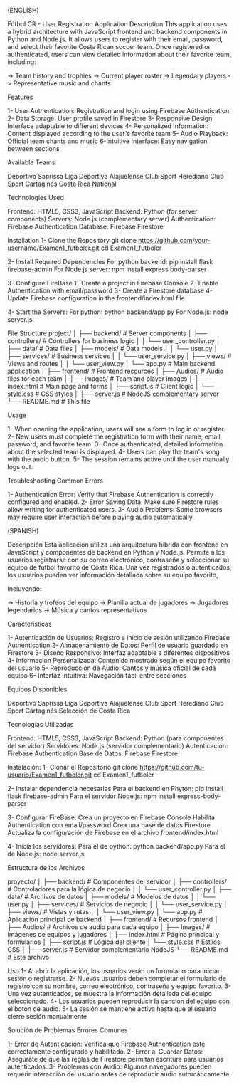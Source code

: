 (ENGLISH)

Fútbol CR - User Registration Application
Description
This application uses a hybrid architecture with JavaScript frontend and backend components in Python and Node.js. It allows users to register with their email, password, and select their favorite Costa Rican soccer team. Once registered or authenticated, users can view detailed information about their favorite team, including:

-> Team history and trophies
-> Current player roster
-> Legendary players
-> Representative music and chants

Features

1- User Authentication: Registration and login using Firebase Authentication
2- Data Storage: User profile saved in Firestore
3- Responsive Design: Interface adaptable to different devices
4- Personalized Information: Content displayed according to the user's favorite team
5- Audio Playback: Official team chants and music
6-Intuitive Interface: Easy navigation between sections

Available Teams

Deportivo Saprissa
Liga Deportiva Alajuelense
Club Sport Herediano
Club Sport Cartaginés
Costa Rica National 

Technologies Used

Frontend: HTML5, CSS3, JavaScript
Backend: Python (for server components)
Servers: Node.js (complementary server)
Authentication: Firebase Authentication
Database: Firebase Firestore

Installation
1- Clone the Repository
git clone https://github.com/your-username/Examen1_futbolcr.git
cd Examen1_futbolcr

2- Install Required Dependencies
For python backend: pip install flask firebase-admin
For Node.js server: npm install express body-parser

3- Configure FireBase
1- Create a project in Firebase Console
2- Enable Authentication with email/password
3- Create a Firestore database
4- Update Firebase configuration in the frontend/index.html file

4- Start the Servers:
For python:  python backend/app.py
For Node.js: node server.js


File Structure
project/
│
├── backend/                # Server components
│   ├── controllers/        # Controllers for business logic
│   │   └── user_controller.py
│   ├── data/               # Data files
│   ├── models/             # Data models
│   │   └── user.py
│   ├── services/           # Business services
│   │   └── user_service.py
│   ├── views/              # Views and routes
│   │   └── user_view.py
│   └── app.py              # Main backend application
│
├── frontend/               # Frontend resources
│   ├── Audios/             # Audio files for each team
│   ├── Images/             # Team and player images
│   ├── index.html          # Main page and forms
│   ├── script.js           # Client logic
│   └── style.css           # CSS styles
│
├── server.js               # NodeJS complementary server
└── README.md               # This file

Usage

1- When opening the application, users will see a form to log in or register.
2- New users must complete the registration form with their name, email, password, and favorite team.
3- Once authenticated, detailed information about the selected team is displayed.
4- Users can play the team's song with the audio button.
5- The session remains active until the user manually logs out.

Troubleshooting
Common Errors

1- Authentication Error: Verify that Firebase Authentication is correctly configured and enabled.
2- Error Saving Data: Make sure Firestore rules allow writing for authenticated users.
3- Audio Problems: Some browsers may require user interaction before playing audio automatically.

(SPANISH)

Descripción
Esta aplicación utiliza una arquitectura híbrida con frontend en JavaScript y componentes de backend en Python y Node.js. Permite a los usuarios registrarse con su correo electrónico, contraseña y seleccionar su equipo de fútbol favorito de Costa Rica. Una vez registrados o autenticados, los usuarios pueden ver información detallada sobre su equipo favorito, 

Incluyendo:

-> Historia y trofeos del equipo
-> Planilla actual de jugadores
-> Jugadores legendarios
-> Música y cantos representativos

Características

1- Autenticación de Usuarios: Registro e inicio de sesión utilizando Firebase Authentication
2- Almacenamiento de Datos: Perfil de usuario guardado en Firestore
3- Diseño Responsivo: Interfaz adaptable a diferentes dispositivos
4- Información Personalizada: Contenido mostrado según el equipo favorito del usuario
5- Reproducción de Audio: Cantos y música oficial de cada equipo
6- Interfaz Intuitiva: Navegación fácil entre secciones

Equipos Disponibles

Deportivo Saprissa
Liga Deportiva Alajuelense
Club Sport Herediano
Club Sport Cartaginés
Selección de Costa Rica

Tecnologías Utilizadas

Frontend: HTML5, CSS3, JavaScript
Backend: Python (para componentes del servidor)
Servidores: Node.js (servidor complementario)
Autenticación: Firebase Authentication
Base de Datos: Firebase Firestore

Instalación:
1- Clonar el Repositorio
git clone https://github.com/tu-usuario/Examen1_futbolcr.git
cd Examen1_futbolcr

2- Instalar dependencia necesarias
Para el backend en Phyton: pip install flask firebase-admin 
Para el servidor Node.js: npm install express-body-parser

3- Configurar FireBase:
Crea un proyecto en Firebase Console
Habilita Authentication con email/password
Crea una base de datos Firestore
Actualiza la configuración de Firebase en el archivo frontend/index.html

4- Inicia los servidores:
Para el de python: python backend/app.py
Para el de Node.js: node server.js

Estructura de los Archivos

proyecto/
│
├── backend/                # Componentes del servidor
│   ├── controllers/        # Controladores para la lógica de negocio
│   │   └── user_controller.py
│   ├── data/               # Archivos de datos
│   ├── models/             # Modelos de datos
│   │   └── user.py
│   ├── services/           # Servicios de negocio
│   │   └── user_service.py
│   ├── views/              # Vistas y rutas
│   │   └── user_view.py
│   └── app.py              # Aplicación principal de backend
│
├── frontend/               # Recursos frontend
│   ├── Audios/             # Archivos de audio para cada equipo
│   ├── Images/             # Imágenes de equipos y jugadores
│   ├── index.html          # Página principal y formularios
│   ├── script.js           # Lógica del cliente
│   └── style.css           # Estilos CSS
│
├── server.js               # Servidor complementario NodeJS
└── README.md               # Este archivo


Uso
1- Al abrir la aplicación, los usuarios verán un formulario para iniciar sesión o registrarse.
2- Nuevos usuarios deben completar el formulario de registro con su nombre, correo electrónico, contraseña y equipo favorito.
3- Una vez autenticados, se muestra la información detallada del equipo seleccionado.
4- Los usuarios pueden reproducir la cancion del equipo con el botón de audio.
5- La sesión se mantiene activa hasta que el usuario cierre sesión manualmente

Solución de Problemas
Errores Comunes

1- Error de Autenticación: Verifica que Firebase Authentication esté correctamente configurado y habilitado.
2- Error al Guardar Datos: Asegúrate de que las reglas de Firestore permitan escritura para usuarios autenticados.
3- Problemas con Audio: Algunos navegadores pueden requerir interacción del usuario antes de reproducir audio automáticamente.


